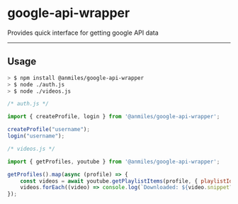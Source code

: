 # google-api-wrapper

Provides quick interface for getting google API data

----

## Usage

``` bash
> $ npm install @anmiles/google-api-wrapper
> $ node ./auth.js
> $ node ./videos.js
```

``` js
/* auth.js */

import { createProfile, login } from '@anmiles/google-api-wrapper';

createProfile("username");
login("username");

```

``` js
/* videos.js */

import { getProfiles, youtube } from '@anmiles/google-api-wrapper';

getProfiles().map(async (profile) => {
	const videos = await youtube.getPlaylistItems(profile, { playlistId : 'LL', part : [ 'snippet' ], maxResults : 50 });
	videos.forEach((video) => console.log(`Downloaded: ${video.snippet?.title}`));
});

```
